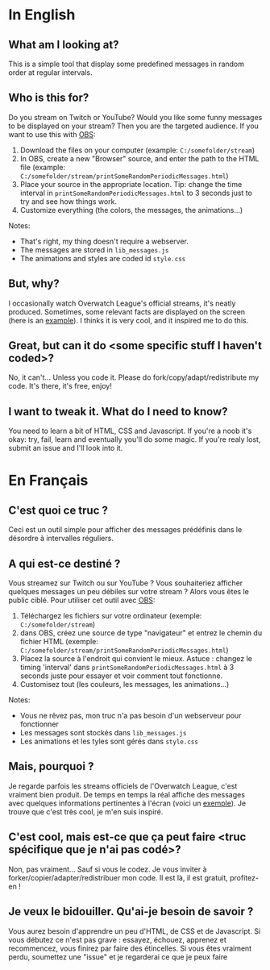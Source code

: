 # In English
## What am I looking at?
This is a simple tool that display some predefined messages in random order at regular intervals.

## Who is this for?
Do you stream on Twitch or YouTube? Would you like some funny messages to be displayed on your stream? Then you are the targeted audience.
If you want to use this with [OBS](https://obsproject.com/fr):
1. Download the files on your computer (example: `C:/somefolder/stream`)
2. In OBS, create a new "Browser" source, and enter the path to the HTML file (example: `C:/somefolder/stream/printSomeRandomPeriodicMessages.html`)
3. Place your source in the appropriate location. Tip: change the time interval in `printSomeRandomPeriodicMessages.html` to 3 seconds just to try and see how things work.
4. Customize everything (the colors, the messages, the animations...)

Notes:
- That's right, my thing doesn't require a webserver.
- The messages are stored in `lib_messages.js`
- The animations and styles are coded id `style.css`

## But, why?
I occasionally watch Overwatch League's official streams, it's neatly produced. Sometimes, some relevant facts are displayed on the screen (here is an [example](https://clips.twitch.tv/DarkTardyWoodpeckerAMPEnergy)). I thinks it is very cool, and it inspired me to do this.

## Great, but can it do <some specific stuff I haven't coded>?
No, it can't... Unless you code it. Please do fork/copy/adapt/redistribute my code. It's there, it's free, enjoy!

## I want to tweak it. What do I need to know?
You need to learn a bit of HTML, CSS and Javascript. If you're a noob it's okay: try, fail, learn and eventually you'll do some magic.
If you're realy lost, submit an issue and I'll look into it.

# En Français
## C'est quoi ce truc ?
Ceci est un outil simple pour afficher des messages prédéfinis dans le désordre à intervalles réguliers.

## A qui est-ce destiné ?
Vous streamez sur Twitch ou sur YouTube ? Vous souhaiteriez afficher quelques messages un peu débiles sur votre stream ? Alors vous êtes le public ciblé.
Pour utiliser cet outil avec [OBS](https://obsproject.com/fr):
1. Téléchargez les fichiers sur votre ordinateur (exemple: `C:/somefolder/stream`)
2. dans OBS, créez une source de type "navigateur" et entrez le chemin du fichier HTML (exemple: `C:/somefolder/stream/printSomeRandomPeriodicMessages.html`)
3. Placez la source à l'endroit qui convient le mieux. Astuce : changez le timing 'interval' dans `printSomeRandomPeriodicMessages.html` à 3 seconds juste pour essayer et voir comment tout fonctionne.
4. Customisez tout (les couleurs, les messages, les animations...)

Notes:
- Vous ne rêvez pas, mon truc n'a pas besoin d'un webserveur pour fonctionner
- Les messages sont stockés dans `lib_messages.js`
- Les animations et les tyles sont gérés dans `style.css`

## Mais, pourquoi ?
Je regarde parfois les streams officiels de l'Overwatch League, c'est vraiment bien produit. De temps en temps la réal affiche des messages avec quelques informations pertinentes à l'écran (voici un [exemple](https://clips.twitch.tv/DarkTardyWoodpeckerAMPEnergy)). Je trouve que c'est très cool, je m'en suis inspiré.

## C'est cool, mais est-ce que ça peut faire <truc spécifique que je n'ai pas codé>?
Non, pas vraiment... Sauf si vous le codez. Je vous inviter à forker/copier/adapter/redistribuer mon code. Il est là, il est gratuit, profitez-en !

## Je veux le bidouiller. Qu'ai-je besoin de savoir ?
Vous aurez besoin d'apprendre un peu d'HTML, de CSS et de Javascript. Si vous débutez ce n'est pas grave : essayez, échouez, apprenez et recommencez, vous finirez par faire des étincelles.
Si vous êtes vraiment perdu, soumettez une "issue" et je regarderai ce que je peux faire
